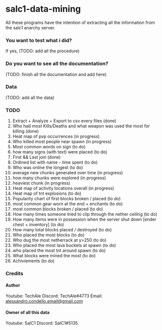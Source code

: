 # salc1-data-mining
All these programs have the intention of extracting all the information from the salc1 anarchy server. <br>
### You want to test what i did?
If yes, (TODO: add all the procedure)
### Do you want to see all the documentation?
(TODO: finish all the documentation and add here)
### Data
(TODO: add all the data)
### TODO
1) Extract + Analyze + Export to csv every files (done)
2) Who had most Kills/Deaths and what weapon was used the most for killing (done)
3) Heat map of pvp occurrences (in progress)
4) Who killed most people near spawn (in progress)
5) Most common words on sign (to do)
6) how many signs (with text) were placed (to do)
7) First && Last join (done)
8) Ordined list with name - time spent (to do)
9) Who was online the longest (to do)
10) average new chunks generated over time (in progress)
11) how many chunks were explored (in progress)
12) heaviest chunk (in progress)
13) Heat map of activity locations overall (in progress)
14) Heat map of tnt explosions (to do)
15) Popularity chart of first blocks broken / placed (to do)
16) most common gear worn at the end + enchants (to do)
17) most common blocks broken / placed (to do)
18) How many times someone tried to clip through the nether ceiling (to do)
19) How many items were in possession when the server shut down [ender chest + inventory] (to do)
20) How many total blocks placed / destroyed (to do)
21) Who placed the most blocks (to do)
22) Who dug the most netherrack at y>250 (to do)
23) Who placed the most lava buckets at spawn (to do)
24) who placed the most tnt around spawn (to do)
25) What blocks were mined the most (to do)
26) Achiviements (to do)
### Credits
#### Author
Youtube: TechAle
Discord: TechAle#4773
Email: alessandro.condello.email@gmail.com
#### Owner of all this data
Youtube: SalC1
Discord: SalC1#5135
